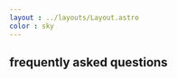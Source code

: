 ```yaml
---
layout : ../layouts/Layout.astro
color : sky
---
```

<div class="mb-5 p-5 max-w-[1200px] m-auto xl:p-0">
<div class="p-5 bg-white p-2 w-full rounded-xl border-2 border-black prose max-w-none">

## frequently asked questions

</div>
</div>